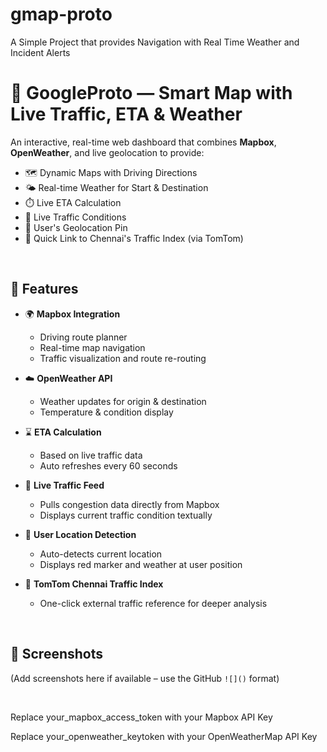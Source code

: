 # gmap-proto
A Simple Project that provides Navigation with Real Time Weather and Incident Alerts
# 🚦 GoogleProto — Smart Map with Live Traffic, ETA & Weather

An interactive, real-time web dashboard that combines **Mapbox**, **OpenWeather**, and live geolocation to provide:

- 🗺️ Dynamic Maps with Driving Directions  
- 🌤️ Real-time Weather for Start & Destination  
- ⏱️ Live ETA Calculation  
- 🚧 Live Traffic Conditions  
- 📍 User's Geolocation Pin  
- 🔗 Quick Link to Chennai's Traffic Index (via TomTom)

<br>

## 🔧 Features

- 🌍 **Mapbox Integration**  
  - Driving route planner  
  - Real-time map navigation  
  - Traffic visualization and route re-routing

- ☁️ **OpenWeather API**  
  - Weather updates for origin & destination  
  - Temperature & condition display

- ⌛ **ETA Calculation**  
  - Based on live traffic data  
  - Auto refreshes every 60 seconds

- 🚦 **Live Traffic Feed**  
  - Pulls congestion data directly from Mapbox  
  - Displays current traffic condition textually

- 📍 **User Location Detection**  
  - Auto-detects current location  
  - Displays red marker and weather at user position

- 🔗 **TomTom Chennai Traffic Index**  
  - One-click external traffic reference for deeper analysis

<br>

## 📸 Screenshots

(Add screenshots here if available – use the GitHub `![]()` format)

<br>

Replace your_mapbox_access_token with your Mapbox API Key

Replace your_openweather_keytoken with your OpenWeatherMap API Key

